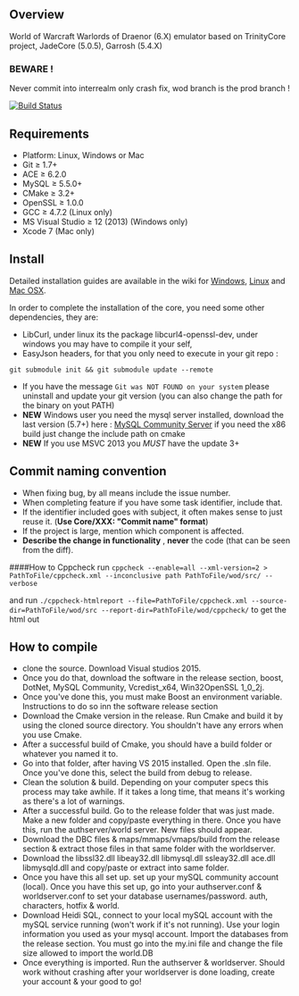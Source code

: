 ## Overview
World of Warcraft Warlords of Draenor (6.X) emulator based on TrinityCore project, JadeCore (5.0.5), Garrosh (5.4.X)

### BEWARE ! 
Never commit into interrealm only crash fix, wod branch is the prod branch !

[![Build Status](https://drone-1.fat.sh/api/badges/MilleniumStudio/wod/status.svg)](https://drone-1.fat.sh/MilleniumStudio/wod)

## Requirements

+ Platform: Linux, Windows or Mac
+ Git ≥ 1.7+
+ ACE ≥ 6.2.0
+ MySQL ≥ 5.5.0+
+ CMake ≥ 3.2+
+ OpenSSL ≥ 1.0.0
+ GCC ≥ 4.7.2 (Linux only)
+ MS Visual Studio ≥ 12 (2013) (Windows only)
+ Xcode 7 (Mac only)


## Install

Detailed installation guides are available in the wiki for
[Windows](http://collab.kpsn.org/display/tc/Win),
[Linux](http://collab.kpsn.org/display/tc/Linux) and
[Mac OSX](http://collab.kpsn.org/display/tc/Mac).

In order to complete the installation of the core, you need some other dependencies, they are:
- LibCurl, under linux its the package libcurl4-openssl-dev, under windows you may have to compile it your self,
- EasyJson headers, for that you only need to execute in your git repo :

```
git submodule init && git submodule update --remote
```

- If you have the message `Git was NOT FOUND on your system` please uninstall and update your git version (you can also change the path for the binary on yout PATH)
- **NEW** Windows user you need the mysql server installed, download the last version (5.7+) here : [MySQL Community Server](http://dev.mysql.com/downloads/mysql/) if you need the x86 build just change the include path on cmake
- **NEW** If you use MSVC 2013 you *MUST* have the update 3+

## Commit naming convention
- When fixing bug, by all means include the issue number.
- When completing feature if you have some task identifier, include that.
- If the identifier included goes with subject, it often makes sense to just reuse it. (**Use Core/XXX: "Commit name" format**)
- If the project is large, mention which component is affected.
- **Describe the change in functionality** , **never** the code (that can be seen from the diff).

####How to Cppcheck
run ```cppcheck --enable=all --xml-version=2 > PathToFile/cppcheck.xml --inconclusive path PathToFile/wod/src/ --verbose```

and run ```./cppcheck-htmlreport --file=PathToFile/cppcheck.xml --source-dir=PathToFile/wod/src --report-dir=PathToFile/wod/cppcheck/``` to get the html out

## How to compile
- clone the source. Download Visual studios 2015.
- Once you do that, download the software in the release section, boost, DotNet, MySQL Community, Vcredist_x64, Win32OpenSSL 1_0_2j.
- Once you've done this, you must make Boost an environment variable. Instructions to do so inn the software release section
- Download the Cmake version in the release. Run Cmake and build it by using the cloned source directory. You shouldn't have any errors when you use Cmake.
- After a successful build of Cmake, you should have a build folder or whatever you named it to.
- Go into that folder, after having VS 2015 installed. Open the .sln file. Once you've done this, select the build from debug to release.
- Clean the solution & build. Depending on your computer specs this process may take awhile. If it takes a long time, that means it's working as there's a lot of warnings.
- After a successful build. Go to the release folder that was just made. Make a new folder and copy/paste everything in there. Once you have this, run the authserver/world server. New files should appear.
- Download the DBC files & maps/mmaps/vmaps/build from the release section & extract those files in that same folder with the worldserver.
- Download the libssl32.dll libeay32.dll libmysql.dll ssleay32.dll ace.dll libmysqld.dll and copy/paste or extract into same folder.
- Once you have this all set up. set up your mySQL community account (local). Once you have this set up, go into your authserver.conf & worldserver.conf to set your database usernames/password. auth, characters, hotfix & world.
- Download Heidi SQL, connect to your local mySQL account with the mySQL service running (won't work if it's not running). Use your login information you used as your mysql account. Import the databases from the release section. You must go into the my.ini file and change the file size allowed to import the world.DB
- Once everything is imported. Run the authserver & worldserver. Should work without crashing after your worldserver is done loading, create your account & your good to go!
